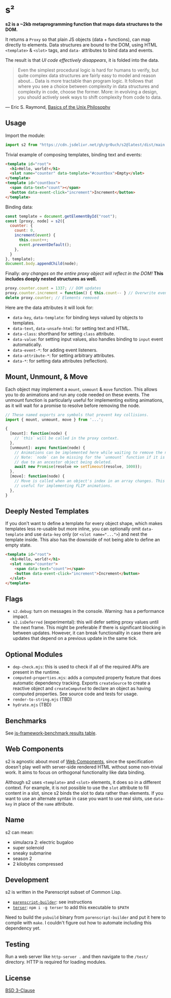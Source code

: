 # s²

**s2 is a ~2kb metaprogramming function that maps data structures to the DOM.**

It returns a `Proxy` so that plain JS objects (data + functions), can map directly to elements. Data structures are bound to the DOM, using HTML `<template>` & `<slot>` tags, and `data-` attributes to bind data and events.

The result is that *UI code effectively disappears*, it is folded into the data.

>Even the simplest procedural logic is hard for humans to verify, but quite complex data structures are fairly easy to model and reason about... Data is more tractable than program logic. It follows that where you see a choice between complexity in data structures and complexity in code, choose the former. More: in evolving a design, you should actively seek ways to shift complexity from code to data.

— Eric S. Raymond, [Basics of the Unix Philosophy](http://www.catb.org/~esr/writings/taoup/html/ch01s06.html)


## Usage

Import the module:

```js
import s2 from "https://cdn.jsdelivr.net/gh/gr0uch/s2@latest/dist/main.min.mjs";
```

Trivial example of composing templates, binding text and events:

```html
<template id="root">
  <h1>Hello, world!</h1>
  <slot name="counter" data-template="#countbox">Empty</slot>
</template>
<template id="countbox">
  <span data-text="count"></span>
  <button data-event-click="increment">Increment</button>
</template>
```

Binding data:

```js
const template = document.getElementById("root");
const [proxy, node] = s2({
  counter: {
    count: 0,
    increment(event) {
      this.count++;
      event.preventDefault();
    },
  }
}, template);
document.body.appendChild(node);
```

Finally: *any changes on the entire proxy object will reflect in the DOM!* **This includes deeply nested structures as well.**

```js
proxy.counter.count = 1337; // DOM updates
proxy.counter.increment = function() { this.count-- } // Overwrite event listener
delete proxy.counter; // Elements removed
```

Here are the data attributes it will look for:

- `data-key`, `data-template`: for binding keys valued by objects to templates.
- `data-text`, `data-unsafe-html`: for setting text and HTML.
- `data-class`: shorthand for setting `class` attribute.
- `data-value`: for setting input values, also handles binding to `input` event automatically.
- `data-event-*`: for adding event listeners.
- `data-attribute-*`: for setting arbitrary attributes.
- `data-*`: for setting data attributes (reflection).


## Mount, Unmount, & Move

Each object may implement a `mount`, `unmount` & `move` function. This allows you to do animations and run any code needed on these events. The unmount function is particularly useful for implementing exiting animations, as it will wait for a promise to resolve before removing the node.

```js
// These named exports are symbols that prevent key collisions.
import { mount, unmount, move } from '...';

{
  [mount]: function(node) {
    // `this` will be called in the proxy context.
  },
  [unmount]: async function(node) {
    // Animations can be implemented here while waiting to remove the node.
    // Note: `node` can be missing for the `unmount` function if it is called
    // due to an ancestor object being deleted.
    await new Promise(resolve => setTimeout(resolve, 1000));
  },
  [move]: function(node) {
    // Move is called when an object's index in an array changes. This is
    // useful for implementing FLIP animations.
  },
}
```


## Deeply Nested Templates

If you don't want to define a template for every object shape, which makes templates less re-usable but more inline, you can optionally omit `data-template` and use `data-key` only (or `<slot name="...">`) and nest the template inside. This also has the downside of not being able to define an empty state.

```html
<template id="root">
  <h1>Hello, world!</h1>
  <slot name="counter">
    <span data-text="count"></span>
    <button data-event-click="increment">Increment</button>
  </slot>
</template>
```


## Flags

- `s2.debug`: turn on messages in the console. Warning: has a performance impact.
- `s2.isDeferred` (experimental): this will defer setting proxy values until the next frame. This might be preferable if there is significant blocking in between updates. However, it can break functionality in case there are updates that depend on a previous update in the same tick.


## Optional Modules

- `dep-check.mjs`: this is used to check if all of the required APIs are present in the runtime.
- `computed-properties.mjs`: adds a computed property feature that does automatic dependency tracking. Exports `createSource` to create a reactive object and `createComputed` to declare an object as having computed properties. See source code and tests for usage.
- `render-to-string.mjs` (TBD)
- `hydrate.mjs` (TBD)


## Benchmarks

See [js-framework-benchmark results table](https://krausest.github.io/js-framework-benchmark/current.html).


## Web Components

s2 is agnostic about most of [Web Components](https://developer.mozilla.org/en-US/docs/Web/Web_Components), since the specification doesn't play well with server-side rendered HTML without some non-trivial work. It aims to focus on orthogonal functionality like data binding.

Although s2 uses `<template>` and `<slot>` elements, it does so in a different context. For example, it is not possible to use the `slot` attribute to fill content in a slot, since s2 binds the slot to data rather than elements. If you want to use an alternate syntax in case you want to use real slots, use `data-key` in place of the `name` attribute.


## Name

s2 can mean:
- simulacra 2: electric bugaloo
- super solenoid
- sneaky submarine
- season 2
- 2 kilobytes compressed


## Development

s2 is written in the Parenscript subset of Common Lisp.

- [`parenscript-builder`](https://github.com/gr0uch/parenscript-builder): see instructions
- [`terser`](https://github.com/terser/terser): `npm i -g terser` to add this executable to `$PATH`

Need to build the `psbuild` binary from `parenscript-builder` and put it here to compile with `make`. I couldn't figure out how to automate including this dependency yet.


## Testing

Run a web server like `http-server .` and then navigate to the `/test/` directory. HTTP is required for loading modules.


## License

[BSD 3-Clause](https://github.com/gr0uch/s2/blob/master/LICENSE)
